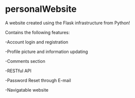 # personalWebsite

A website created using the Flask infrastructure from Python!

Contains the following features:

-Account login and registration

-Profile picture and information updating

-Comments section

-RESTful API

-Password Reset through E-mail

-Navigatable website
